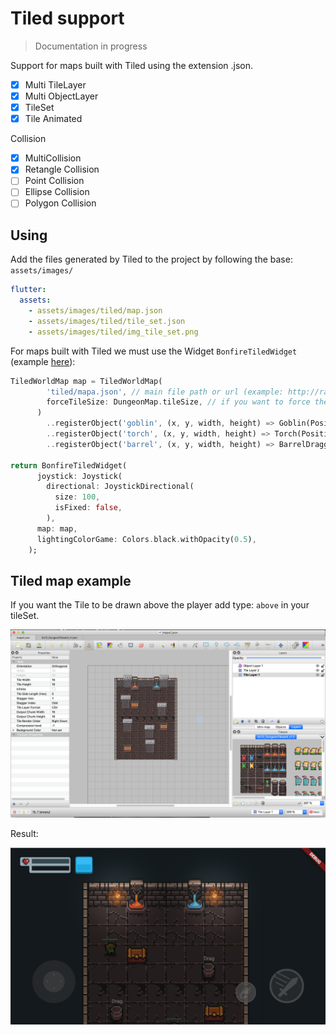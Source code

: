# Tiled support

> Documentation in progress


Support for maps built with Tiled using the extension .json.

- [x] Multi TileLayer
- [x] Multi ObjectLayer
- [x] TileSet
- [x] Tile Animated

Collision
   - [x] MultiCollision
   - [x] Retangle Collision
   - [ ] Point Collision
   - [ ] Ellipse Collision
   - [ ] Polygon Collision

## Using

Add the files generated by Tiled to the project by following the base: `assets/images/`

```yaml
flutter:
  assets:
    - assets/images/tiled/map.json
    - assets/images/tiled/tile_set.json
    - assets/images/tiled/img_tile_set.png
```

For maps built with Tiled we must use the Widget `BonfireTiledWidget` (example [here]()):

```dart
TiledWorldMap map = TiledWorldMap(
        'tiled/mapa.json', // main file path or url (example: http://rafaelbarbosatec.github.io/tiled/my_map.json)
        forceTileSize: DungeonMap.tileSize, // if you want to force the size of the Tile to be larger or smaller than the original
      )
        ..registerObject('goblin', (x, y, width, height) => Goblin(Position(x, y))) // Records objects that will be placed on the map when the name is found.
        ..registerObject('torch', (x, y, width, height) => Torch(Position(x, y)))
        ..registerObject('barrel', (x, y, width, height) => BarrelDraggable(Position(x, y)));

return BonfireTiledWidget(
      joystick: Joystick(
        directional: JoystickDirectional(
          size: 100,
          isFixed: false,
        ),
      map: map,
      lightingColorGame: Colors.black.withOpacity(0.5),
    );
```

## Tiled map example

If you want the Tile to be drawn above the player add type: `above` in your tileSet.

![](_media/print_exemplo_tiled.png)

Result:

![](_media/print_result_tiled.png)